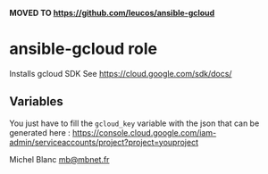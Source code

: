 **MOVED TO https://github.com/leucos/ansible-gcloud**

# ansible-gcloud role

Installs gcloud SDK
See https://cloud.google.com/sdk/docs/

## Variables

You just have to fill the `gcloud_key` variable with the json that can be generated here : https://console.cloud.google.com/iam-admin/serviceaccounts/project?project=youproject

Michel Blanc <mb@mbnet.fr>
